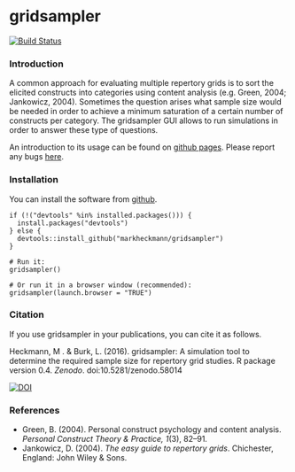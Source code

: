 # gridsampler

[![Build Status](https://travis-ci.org/markheckmann/gridsampler.svg?branch=master)](https://travis-ci.org/markheckmann/gridsampler)

### Introduction

A common approach for evaluating multiple repertory grids is to sort the elicited constructs into categories using content analysis (e.g. Green, 2004; Jankowicz, 2004). Sometimes the question arises what sample size would be needed in order to achieve a minimum saturation of a certain number of constructs per category. The gridsampler GUI allows to run simulations in order to answer these type of questions.

An introduction to its usage can be found on [github pages](http://markheckmann.github.io/gridsampler/). Please report any bugs [here](https://github.com/markheckmann/gridsampler/issues).

### Installation 

You can install the software from [github](https://github.com/markheckmann/gridsampler).

```
if (!("devtools" %in% installed.packages())) {
  install.packages("devtools")
} else {
  devtools::install_github("markheckmann/gridsampler")
}

# Run it:
gridsampler()

# Or run it in a browser window (recommended):
gridsampler(launch.browser = "TRUE")
```

### Citation

If you use gridsampler in your publications, you can cite it as follows. 
 
Heckmann, M . & Burk, L. (2016). gridsampler: A simulation tool to determine the required sample size for repertory grid studies. R package version 0.4. *Zenodo*. doi:10.5281/zenodo.58014

[![DOI](https://zenodo.org/badge/doi/10.5281/zenodo.58014.svg)](http://dx.doi.org/10.5281/zenodo.58014)


### References

+ Green, B. (2004). Personal construct psychology and content analysis. *Personal Construct Theory & Practice, 1*(3), 82–91.
+ Jankowicz, D. (2004). *The easy guide to repertory grids*. Chichester, England: John Wiley & Sons.
